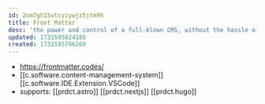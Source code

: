 ```yaml
---
id: 2om7gh15vtcyiywjz5jtm9h
title: Front Matter
desc: 'the power and control of a full-blown CMS, without the hassle of dealing with servers, websites, or APIs'
updated: 1731595824188
created: 1731595706260
---
```


  -  https://frontmatter.codes/
  -  [[c.software.content-management-system]] [[c.software.IDE.Extension.VSCode]]
  -  supports: [[prdct.astro]] [[prdct.nextjs]] [[prdct.hugo]]